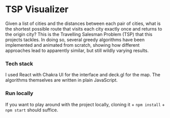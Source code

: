 # TSP Visualizer

Given a list of cities and the distances between each pair of cities, what is the shortest possible route that visits each city exactly once and returns to the origin city? This is the Travelling Salesman Problem (TSP) that this projects tackles. In doing so, several greedy algorithms have been implemented and animated from scratch, showing how different approaches lead to apparently similar, but still wildly varying results. 


### Tech stack

I used React with Chakra UI for the interface and deck.gl for the map. The algorithms themselves are written in plain JavaScript.

### Run locally

If you want to play around with the project locally, cloning it + `npm install` + `npm start` should suffice.


